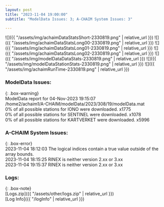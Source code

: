 ```yaml
---
layout: post
title: "2023-11-04 19:00:00"
subtitle: "ModelData Issues: 3; A-CHAIM System Issues: 3"

---
```


![]({{ "/assets/img/achaimDataStatsShort-2330819.png" | relative_url }})
![]({{ "/assets/img/achaimDataStatsLong00-2330819.png" | relative_url }})
![]({{ "/assets/img/achaimDataStatsLong01-2330819.png" | relative_url }})
![]({{ "/assets/img/achaimDataStatsLong02-2330819.png" | relative_url }})
![]({{ "/assets/img/modelDataDataStats-2330819.png" | relative_url }})
![]({{ "/assets/img/modelDataStationStats-2330819.png" | relative_url }})
![]({{ "/assets/img/achaimRunTime-2330819.png" | relative_url }})


### ModelData Issues:  
  
{: .box-warning}  
 ModelData report for 04-Nov-2023 19:15:07   
 /home2/achaim1/A-CHAIM/modelData/2023/308/19/modelData.mat   
 0% of all possible stations for IONO were downloaded. x1775   
 0% of all possible stations for SENTINEL were downloaded. x1078   
 0% of all possible stations for KARTVERKET were downloaded. x5996   
  
### A-CHAIM System Issues:  
  
{: .box-error}  
2023-11-04 18:12:03 The logical indices contain a true value outside of the array bounds.  
2023-11-04 18:15:25 RINEX is neither version 2.xx or 3.xx  
2023-11-04 19:15:37 RINEX is neither version 2.xx or 3.xx  

### Logs:  
  
{: .box-note}  
[Logs.zip]({{ "/assets/other/logs.zip" | relative_url }})  
[Log Info]({{ "/logInfo" | relative_url }})  
